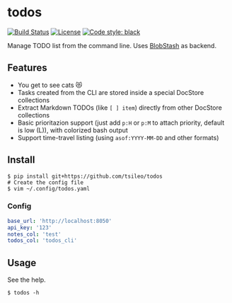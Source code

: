 # todos

<a href="https://d.a4.io/tsileo/todos"><img src="https://d.a4.io/api/badges/tsileo/todos/status.svg" alt="Build Status"></a>
<a href="https://github.com/tsileo/todos/blob/master/LICENSE"><img src="https://img.shields.io/badge/license-ISC-red.svg?style=flat" alt="License"></a>
<a href="https://github.com/ambv/black"><img alt="Code style: black" src="https://img.shields.io/badge/code%20style-black-000000.svg"></a>


Manage TODO list from the command line.
Uses [BlobStash](http://github.com/tsileo/blobstash) as backend.

## Features

 - You get to see cats 😻
 - Tasks created from the CLI are stored inside a special DocStore collections
 - Extract Markdown TODOs (like `[ ] item`) directly from other DocStore collections
 - Basic prioritazion support (just add `p:H` or `p:M` to attach priority, default is low (L)), with colorized bash output
 - Support time-travel listing (using `asof:YYYY-MM-DD` and other formats)

## Install

    $ pip install git+https://github.com/tsileo/todos
    # Create the config file
    $ vim ~/.config/todos.yaml

### Config

```yaml
base_url: 'http://localhost:8050'
api_key: '123'
notes_col: 'test'
todos_col: 'todos_cli'
```

## Usage

See the help.

    $ todos -h
